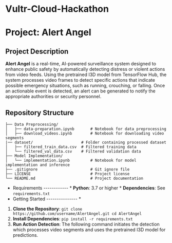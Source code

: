 # Vultr-Cloud-Hackathon
# Project: Alert Angel


## Project Description

**Alert Angel** is a real-time, AI-powered surveillance system designed to enhance public safety by automatically detecting distress or violent actions from video feeds. Using the pretrained I3D model from TensorFlow Hub, the system processes video frames to detect specific actions that indicate possible emergency situations, such as running, crouching, or falling. Once an actionable event is detected, an alert can be generated to notify the appropriate authorities or security personnel.

## Repository Structure

```plaintext
├── Data Preprocessing/
│   ├── data-preparation.ipynb       # Notebook for data preprocessing
│   ├── download_videos.ipynb        # Notebook for downloading video segments
|── dataset/                     # Folder containing processed dataset
│   ├── filtered_train_data.csv  # Filtered training data
│   └── filtered_val_data.csv    # Filtered validation data
├── Model Implementation/
│   └── implementation.ipynb         # Notebook for model implementation and inference
├── .gitignore                       # Git ignore file
├── LICENSE                          # Project license
└── README.md                        # Project documentation

```

* Requirements ------------ * 
**Python**: 3.7 or higher * 
**Dependencies**: See `requirements.txt` 
* Getting Started --------------- *
1. **Clone the Repository**: `git clone https://github.com/username/AlertAngel.git cd AlertAngel`
2. **Install Dependencies**: `pip install -r requirements.txt`
3. **Run Action Detection**: The following command initiates the detection which processes video segments and uses the pretrained I3D model for predictions.


